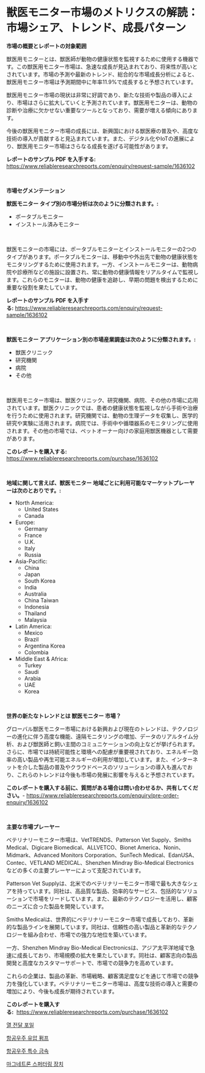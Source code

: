 <p><h1>獣医モニター市場のメトリクスの解読：市場シェア、トレンド、成長パターン</h1></p><p><strong>市場の概要とレポートの対象範囲</strong></p>
<p><p>獣医用モニターとは、獣医師が動物の健康状態を監視するために使用する機器です。この獣医用モニター市場は、急速な成長が見込まれており、将来性が高いとされています。市場の予測や最新のトレンド、総合的な市場成長分析によると、獣医用モニター市場は予測期間中に年率11.9%で成長すると予想されています。</p><p>獣医用モニター市場の現状は非常に好調であり、新たな技術や製品の導入により、市場はさらに拡大していくと予測されています。獣医用モニターは、動物の診断や治療に欠かせない重要なツールとなっており、需要が増える傾向にあります。</p><p>今後の獣医用モニター市場の成長には、新興国における獣医療の普及や、高度な技術の導入が貢献すると見込まれています。また、デジタル化やIoTの進展により、獣医用モニター市場はさらなる成長を遂げる可能性があります。</p></p>
<p><strong>レポートのサンプル PDF を入手する:</strong> <a href="https://www.reliableresearchreports.com/enquiry/request-sample/1636102">https://www.reliableresearchreports.com/enquiry/request-sample/1636102</a></p>
<p>&nbsp;</p>
<p><strong>市場セグメンテーション</strong></p>
<p><strong>獣医モニター タイプ別の市場分析は次のように分類されます。:</strong></p>
<p><ul><li>ポータブルモニター</li><li>インストール済みモニター</li></ul></p>
<p>&nbsp;</p>
<p><p>獣医モニターの市場には、ポータブルモニターとインストールモニターの2つのタイプがあります。ポータブルモニターは、移動中や外出先で動物の健康状態をモニタリングするために使用されます。一方、インストールモニターは、動物病院や診療所などの施設に設置され、常に動物の健康情報をリアルタイムで監視します。これらのモニターは、動物の健康を追跡し、早期の問題を検出するために重要な役割を果たしています。</p></p>
<p><strong>レポートのサンプル PDF を入手する:</strong>&nbsp;<a href="https://www.reliableresearchreports.com/enquiry/request-sample/1636102">https://www.reliableresearchreports.com/enquiry/request-sample/1636102</a></p>
<p>&nbsp;</p>
<p><strong> 獣医モニター アプリケーション別の市場産業調査は次のように分類されます。:</strong></p>
<p><ul><li>獣医クリニック</li><li>研究機関</li><li>病院</li><li>その他</li></ul></p>
<p>&nbsp;</p>
<p><p>獣医用モニター市場は、獣医クリニック、研究機関、病院、その他の市場に応用されています。獣医クリニックでは、患者の健康状態を監視しながら手術や治療を行うために使用されます。研究機関では、動物の生理データを収集し、医学的研究や実験に活用されます。病院では、手術中や循環器系のモニタリングに使用されます。その他の市場では、ペットオーナー向けの家庭用獣医機器として需要があります。</p></p>
<p><strong>このレポートを購入する:</strong>&nbsp; <a href="https://www.reliableresearchreports.com/purchase/1636102">https://www.reliableresearchreports.com/purchase/1636102</a></p>
<p>&nbsp;</p>
<p><strong>地域に関して言えば、獣医モニター 地域ごとに利用可能なマーケットプレーヤーは次のとおりです。:</strong></p>
<p><ul>
    <li>
        North America:
        <ul>
            <li>United States</li>
            <li>Canada</li>
        </ul>
    </li>
    <li>
        Europe:
        <ul>
            <li>Germany</li>
            <li>France</li>
            <li>U.K.</li>
            <li>Italy</li>
            <li>Russia</li>
        </ul>
    </li>
    <li>
        Asia-Pacific:
        <ul>
            <li>China</li>
            <li>Japan</li>
            <li>South Korea</li>
            <li>India</li>
            <li>Australia</li>
            <li>China Taiwan</li>
            <li>Indonesia</li>
            <li>Thailand</li>
            <li>Malaysia</li>
        </ul>
    </li>
    <li>
        Latin America:
        <ul>
            <li>Mexico</li>
            <li>Brazil</li>
            <li>Argentina Korea</li>
            <li>Colombia</li>
        </ul>
    </li>
    <li>
        Middle East & Africa:
        <ul>
            <li>Turkey</li>
            <li>Saudi</li>
            <li>Arabia</li>
            <li>UAE</li>
            <li>Korea</li>
        </ul>
    </li>
    </ul></p>
<p>&nbsp;</p>
<p><strong>世界の新たなトレンドとは 獣医モニター 市場？</strong></p>
<p><p>グローバル獣医モニター市場における新興および現在のトレンドは、テクノロジーの進化に伴う高度な機能、遠隔モニタリングの増加、データのリアルタイム分析、および獣医師と飼い主間のコミュニケーションの向上などが挙げられます。さらに、市場では持続可能性と環境への配慮が重要視されており、エネルギー効率の高い製品や再生可能エネルギーの利用が増加しています。また、インターネットを介した製品の普及やクラウドベースのソリューションの導入も進んでおり、これらのトレンドは今後も市場の発展に影響を与えると予想されています。</p></p>
<p><strong>このレポートを購入する前に、質問がある場合は問い合わせるか、共有してください。</strong>- <a href="https://www.reliableresearchreports.com/enquiry/pre-order-enquiry/1636102">https://www.reliableresearchreports.com/enquiry/pre-order-enquiry/1636102</a></p>
<p>&nbsp;</p>
<p><strong>主要な市場プレーヤー</strong></p>
<p><p>ベテリナリーモニター市場は、VetTRENDS、Patterson Vet Supply、Smiths Medical、Digicare Biomedical、ALLVETCO、Bionet America、Nonin、Midmark、Advanced Monitors Corporation、SunTech Medical、EdanUSA、Contec、VETLAND MEDICAL、Shenzhen Mindray Bio-Medical Electronicsなどの多くの主要プレーヤーによって支配されています。</p><p>Patterson Vet Supplyは、北米でのベテリナリーモニター市場で最も大きなシェアを持っています。同社は、高品質な製品、効率的なサービス、包括的なソリューションで市場をリードしています。また、最新のテクノロジーを活用し、顧客のニーズに合った製品を開発しています。</p><p>Smiths Medicalは、世界的にベテリナリーモニター市場で成長しており、革新的な製品ラインを展開しています。同社は、信頼性の高い製品と革新的なテクノロジーを組み合わせ、市場での強力な地位を築いています。</p><p>一方、Shenzhen Mindray Bio-Medical Electronicsは、アジア太平洋地域で急速に成長しており、市場規模の拡大を果たしています。同社は、顧客志向の製品開発と高度なカスタマーサポートで、市場での競争力を高めています。</p><p>これらの企業は、製品の革新、市場戦略、顧客満足度などを通じて市場での競争力を強化しています。ベテリナリーモニター市場は、高度な技術の導入と需要の増加により、今後も成長が期待されています。</p></p>
<p><strong>このレポートを購入する:</strong>&nbsp;&nbsp;<a href="https://www.reliableresearchreports.com/purchase/1636102">https://www.reliableresearchreports.com/purchase/1636102</a></p>
<p><p><a href="https://github.com/vseigx30c9a1j/Market-Research-Report-List-1/blob/main/40646226912.md">열 전달 포일</a></p><p><a href="https://github.com/WilburKihn5676/Market-Research-Report-List-1/blob/main/95472566913.md">항공우주 유압 펌프</a></p><p><a href="https://medium.com/@dudleyferry/%ED%95%AD%EA%B3%B5%EC%9A%B0%EC%A3%BC-%ED%8A%B9%EC%88%98-%EA%B8%88%EC%86%8D-%EC%8B%9C%EC%9E%A5-%EB%B6%84%EC%84%9D-%EA%B8%80%EB%A1%9C%EB%B2%8C-%EC%82%B0%EC%97%85-%EC%A0%84%EB%A7%9D-%EB%B0%8F-%EC%98%88%EC%B8%A1-2024%EB%85%84%EB%B6%80%ED%84%B0-2031%EB%85%84%EA%B9%8C%EC%A7%80-c905aad38e67">항공우주 특수 금속</a></p><p><a href="https://medium.com/@melodyfunk1988/%EC%9E%90%EC%84%9D-%EC%8A%A4%ED%8D%BC%ED%84%B0%EB%A7%81-%EC%9E%A5%EC%B9%98-%EC%8B%9C%EC%9E%A5-2031%EB%85%84%EA%B9%8C%EC%A7%80%EC%9D%98-%ED%8A%B8%EB%A0%8C%EB%93%9C-%EC%98%88%EC%B8%A1-%EB%B0%8F-%EA%B2%BD%EC%9F%81-%EB%B6%84%EC%84%9D-2326e1ce8c0c">마그네트론 스퍼터링 장치</a></p></p>